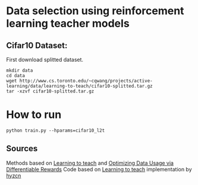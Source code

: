 # Data selection using reinforcement learning teacher models 

## Cifar10 Dataset:
First download splitted dataset.
```
mkdir data
cd data
wget http://www.cs.toronto.edu/~cqwang/projects/active-learning/data/learning-to-teach/cifar10-splitted.tar.gz
tar -xzvf cifar10-splitted.tar.gz
```

# How to run
```
python train.py --hparams=cifar10_l2t
```


## Sources
Methods based on [Learning to teach](https://openreview.net/pdf?id=HJewuJWCZ) and [Optimizing Data Usage via Differentiable Rewards](https://arxiv.org/abs/1911.10088)
Code based on [Learning to teach](https://openreview.net/pdf?id=HJewuJWCZ) implementation by [hyzcn](https://github.com/hyzcn/learning-to-teach)


